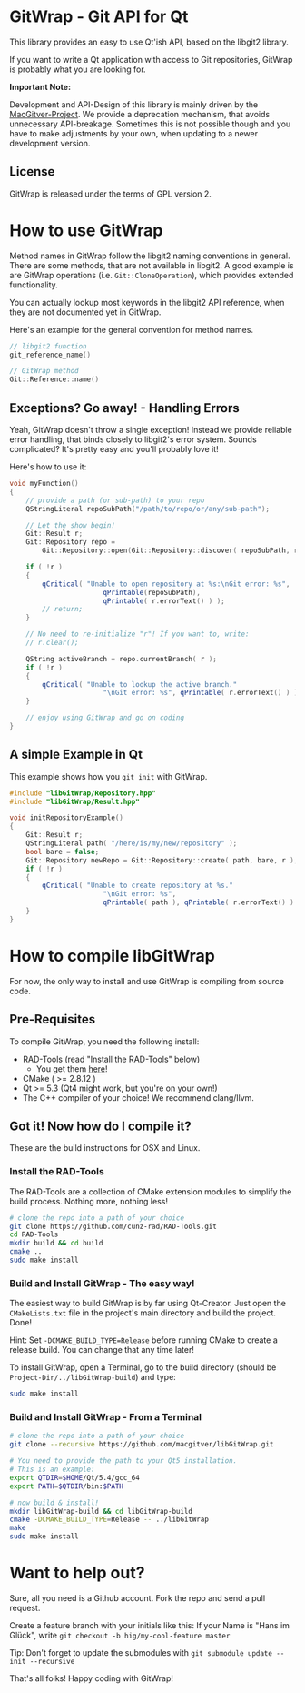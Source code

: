 # GitWrap - Git API for Qt
This library provides an easy to use Qt'ish API, based on the libgit2 library.

If you want to write a Qt application with access to Git repositories, GitWrap is probably what you are looking for.

**Important Note:**

Development and API-Design of this library is mainly driven by the [MacGitver-Project](http://www.macgitver.org). We provide a deprecation mechanism, that avoids unnecessary API-breakage. Sometimes this is not possible though and you have to make adjustments by your own, when updating to a newer development version.

## License
GitWrap is released under the terms of GPL version 2. 

# How to use GitWrap
Method names in GitWrap follow the libgit2 naming conventions in general. There are some methods, that are not available in libgit2. A good example is are GitWrap operations (i.e. `Git::CloneOperation`), which provides extended functionality.

You can actually lookup most keywords in the libgit2 API reference, when they are not documented yet in GitWrap.

Here's an example for the general convention for method names.

```c++
// libgit2 function
git_reference_name()

// GitWrap method
Git::Reference::name()
```

## Exceptions? Go away! - Handling Errors
Yeah, GitWrap doesn't throw a single exception! Instead we provide reliable error handling, that binds closely to libgit2's error system. Sounds complicated? It's pretty easy and you'll probably love it!

Here's how to use it:

```c++
void myFunction()
{
    // provide a path (or sub-path) to your repo
    QStringLiteral repoSubPath("/path/to/repo/or/any/sub-path");

    // Let the show begin!
    Git::Result r;
    Git::Repository repo = 
        Git::Repository::open(Git::Repository::discover( repoSubPath, r ), r );

    if ( !r )
    {
        qCritical( "Unable to open repository at %s:\nGit error: %s",
                       qPrintable(repoSubPath),
                       qPrintable( r.errorText() ) );
        // return;
    }

    // No need to re-initialize "r"! If you want to, write:
    // r.clear();

    QString activeBranch = repo.currentBranch( r );
    if ( !r )
    {
        qCritical( "Unable to lookup the active branch."
                       "\nGit error: %s", qPrintable( r.errorText() ) );
    }

    // enjoy using GitWrap and go on coding
}
```

## A simple Example in Qt

This example shows how you `git init` with GitWrap.

```c++
#include "libGitWrap/Repository.hpp"
#include "libGitWrap/Result.hpp"

void initRepositoryExample()
{
    Git::Result r;
    QStringLiteral path( "/here/is/my/new/repository" );
    bool bare = false;
    Git::Repository newRepo = Git::Repository::create( path, bare, r );
    if ( !r )
    {
        qCritical( "Unable to create repository at %s."
                       "\nGit error: %s", 
                       qPrintable( path ), qPrintable( r.errorText() ) );
    }
}
```

# How to compile libGitWrap

For now, the only way to install and use GitWrap is compiling from source code.

## Pre-Requisites

To compile GitWrap, you need the following install:

* RAD-Tools (read "Install the RAD-Tools" below)
  * You get them [here]()!
* CMake ( >= 2.8.12 )
* Qt >= 5.3 (Qt4 might work, but you're on your own!)
* The C++ compiler of your choice! We recommend clang/llvm.

## Got it! Now how do I compile it?

These are the build instructions for OSX and Linux.

### Install the RAD-Tools

The RAD-Tools are a collection of CMake extension modules to simplify the build process. Nothing more, nothing less!

```bash
# clone the repo into a path of your choice
git clone https://github.com/cunz-rad/RAD-Tools.git
cd RAD-Tools
mkdir build && cd build
cmake ..
sudo make install
```

### Build and Install GitWrap - The easy way!

The easiest way to build GitWrap is by far using Qt-Creator. Just open the `CMakeLists.txt` file in the project's main directory and build the project. Done!

Hint: Set `-DCMAKE_BUILD_TYPE=Release` before running CMake to create a release build. You can change that any time later!

To install GitWrap, open a Terminal, go to the build directory (should be `Project-Dir/../libGitWrap-build`) and type:

```bash
sudo make install
```

### Build and Install GitWrap - From a Terminal

```bash
# clone the repo into a path of your choice
git clone --recursive https://github.com/macgitver/libGitWrap.git

# You need to provide the path to your Qt5 installation.
# This is an example:
export QTDIR=$HOME/Qt/5.4/gcc_64 
export PATH=$QTDIR/bin:$PATH

# now build & install!
mkdir libGitWrap-build && cd libGitWrap-build
cmake -DCMAKE_BUILD_TYPE=Release -- ../libGitWrap
make
sudo make install
```

# Want to help out?

Sure, all you need is a Github account. Fork the repo and send a pull request.

Create a feature branch with your initials like this:
If your Name is "Hans im Glück", write `git checkout -b hig/my-cool-feature master`

Tip: Don't forget to update the submodules with `git submodule update --init --recursive`


That's all folks! Happy coding with GitWrap!
